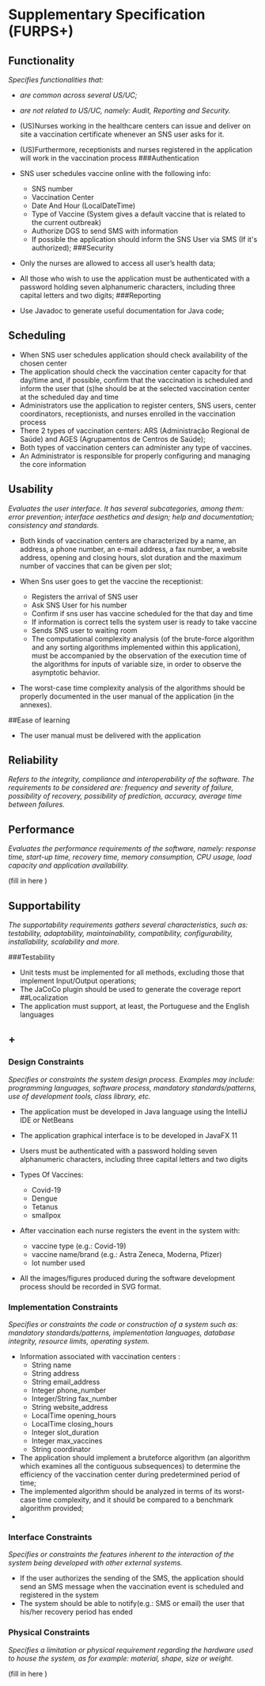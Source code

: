 # Supplementary Specification (FURPS+)

## Functionality

_Specifies functionalities that:_

- _are common across several US/UC;_
- _are not related to US/UC, namely: Audit, Reporting and Security._

- (US)Nurses working in the healthcare centers can issue and deliver on site a vaccination certificate whenever an SNS user asks for it.
- (US)Furthermore, receptionists and nurses registered in the application will work in the vaccination process
###Authentication
- SNS user schedules vaccine online with the following info:
  - SNS number
  - Vaccination Center
  - Date And Hour	(LocalDateTime)
  - Type of Vaccine (System gives a default vaccine that is related to the current outbreak)
  - Authorize DGS to send SMS with information
  - If possible the application should inform the SNS User via SMS (If it's authorized);
###Security
- Only the nurses are allowed to access all user’s health data;
- All those who wish to use the application must be authenticated with a password holding seven alphanumeric characters, including three capital letters and two digits;
###Reporting
- Use Javadoc to generate useful documentation for Java code;

## Scheduling
- When SNS user schedules application should check availability of the chosen center
- The application should check the vaccination center capacity for that day/time and, if possible, confirm that the vaccination is scheduled and inform the user that (s)he should be at the selected vaccination center at the scheduled day and time
- Administrators use the application to register centers, SNS users, center coordinators, receptionists, and nurses enrolled in the vaccination process
- There 2 types of vaccination centers: ARS (Administração Regional de Saúde) and AGES (Agrupamentos de Centros de Saúde);
- Both types of vaccination centers can administer any type of vaccines.
- An Administrator is responsible for properly configuring and managing the core information

## Usability 

_Evaluates the user interface. It has several subcategories,
among them: error prevention; interface aesthetics and design; help and
documentation; consistency and standards._

- Both kinds of vaccination centers are characterized by a name, an address, a phone number, an e-mail address, a
fax number, a website address, opening and closing hours, slot duration and the maximum number of vaccines that can be given per slot;


- When Sns user goes to get the vaccine the receptionist:
    - Registers the arrival of SNS user
    - Ask SNS User for his number
    - Confirm if sns user has vaccine scheduled for the that day and time
    - If information is correct tells the system user is ready to take vaccine
    - Sends SNS user to waiting room
    - The computational complexity analysis (of the brute-force algorithm and any sorting algorithms implemented within this application), must be accompanied by the observation of the execution time of the algorithms for inputs of variable size, in order to observe the asymptotic
      behavior.
- The worst-case time complexity analysis of the algorithms should be properly documented in the user manual of the application (in the annexes).

##Ease of learning
- The user manual must be delivered with the application



## Reliability
_Refers to the integrity, compliance and interoperability of the software. The requirements to be considered are: frequency and severity of failure, possibility of recovery, possibility of prediction, accuracy, average time between failures._




## Performance
_Evaluates the performance requirements of the software, namely: response time, start-up time, recovery time, memory consumption, CPU usage, load capacity and application availability._


(fill in here )

## Supportability
_The supportability requirements gathers several characteristics, such as:
testability, adaptability, maintainability, compatibility,
configurability, installability, scalability and more._ 

###Testability
- Unit tests must be implemented for all methods, excluding those that implement Input/Output operations;
- The JaCoCo plugin should be used to generate the coverage report
##Localization
- The application must support, at least, the Portuguese and the English languages



## +

### Design Constraints

_Specifies or constraints the system design process. Examples may include: programming languages, software process, mandatory standards/patterns, use of development tools, class library, etc._


- The application must be developed in Java language using the IntelliJ IDE or NetBeans
- The application graphical interface is to be developed in JavaFX 11
- Users must be authenticated with a password holding seven alphanumeric characters, including three capital letters and two digits
- Types Of Vaccines:
    - Covid-19
    - Dengue
    - Tetanus
    - smallpox

- After vaccination each nurse registers the event in the system with:
  - vaccine type (e.g.: Covid-19) 
  - vaccine name/brand (e.g.: Astra Zeneca, Moderna, Pfizer) 
  - lot number used  
- All the images/figures produced during the software development process should be recorded in SVG format.



### Implementation Constraints

_Specifies or constraints the code or construction of a system such
 as: mandatory standards/patterns, implementation languages,
database integrity, resource limits, operating system._


- Information associated with vaccination centers :
  - String name 
  - String address
  - String email_address
  - Integer phone_number
  - Integer/String fax_number
  - String website_address
  - LocalTime opening_hours
  - LocalTime closing_hours
  - Integer slot_duration
  - Integer max_vaccines
  - String coordinator
- The application should implement a bruteforce algorithm (an algorithm which examines all the contiguous subsequences) to determine the efficiency of the vaccination center during  predetermined period of time;
- The implemented algorithm should be analyzed in terms of its worst-case time complexity, and it should be compared to a benchmark algorithm provided;
- 




### Interface Constraints
_Specifies or constraints the features inherent to the interaction of the
system being developed with other external systems._


- If the user authorizes the sending of the SMS, the application should send an SMS message when the vaccination event is scheduled and registered in the system
- The system should be able to notify(e.g.: SMS or email) the user that his/her recovery period has ended

### Physical Constraints

_Specifies a limitation or physical requirement regarding the hardware used to house the system, as for example: material, shape, size or weight._

(fill in here )